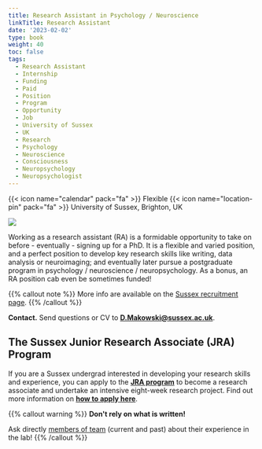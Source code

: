 ```yaml
---
title: Research Assistant in Psychology / Neuroscience
linkTitle: Research Assistant
date: '2023-02-02'
type: book
weight: 40
toc: false
tags:
  - Research Assistant
  - Internship
  - Funding
  - Paid
  - Position
  - Program
  - Opportunity
  - Job
  - University of Sussex
  - UK
  - Research
  - Psychology
  - Neuroscience
  - Consciousness
  - Neuropsychology
  - Neuropsychologist
---
```


{{< icon name="calendar" pack="fa" >}} Flexible
{{< icon name="location-pin" pack="fa" >}} University of Sussex, Brighton, UK

![](ResearchAssistant.jpg)

Working as a research assistant (RA) is a formidable opportunity to take on before - eventually - signing up for a PhD. It is a flexible and varied position, and a perfect position to develop key research skills like writing, data analysis or neuroimaging; and eventually later pursue a postgraduate program in psychology / neuroscience / neuropsychology. As a bonus, an RA position cab even be sometimes funded!


{{% callout note %}}
More info are available on the [Sussex recruitment page](https://www.sussex.ac.uk/about/jobs/research-assistant-ref-10411).
{{% /callout %}}

**Contact.** Send questions or CV to **D.Makowski@sussex.ac.uk**.


## The Sussex Junior Research Associate (JRA) Program

If you are a Sussex undergrad interested in developing your research skills and experience, you can apply to the [**JRA program**](http://www.sussex.ac.uk/suro/jra) to become a research associate and undertake an intensive eight-week research project. Find out more information on [**how to apply here**](http://www.sussex.ac.uk/suro/applying).


{{% callout warning %}}
**Don't rely on what is written!**

Ask directly [members of team](/people/) (current and past) about their experience in the lab!
{{% /callout %}}